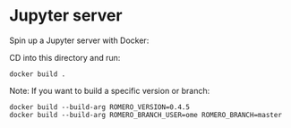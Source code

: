 Jupyter server
==============

Spin up a Jupyter server with Docker:

CD into this directory and run:
```
docker build .

```

Note: If you want to build a specific version or branch:
```
docker build --build-arg ROMERO_VERSION=0.4.5
docker build --build-arg ROMERO_BRANCH_USER=ome ROMERO_BRANCH=master
```

